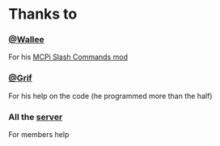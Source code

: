 Thanks to
=========

### [@Wallee](https://github.com/Red-exe-Engineer)

For his [MCPi Slash Commands mod](https://github.com/Red-exe-Engineer/MCPI-slash-commands)

### [@Grif](https://discrd.com/channels/689426213822922752)

For his help on the code (he programmed more than the half)

### All the [server](https://discord.gg/mcpi-revival-740287937727561779)

For members help
